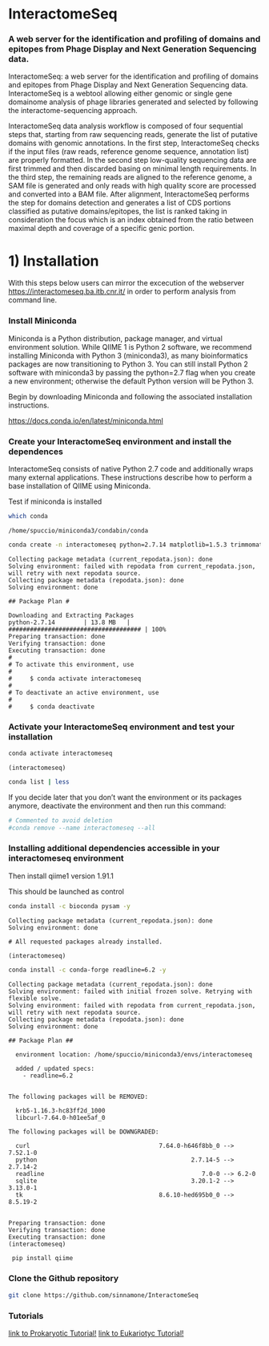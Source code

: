 # InteractomeSeq

### A web server for the identification and profiling of domains and epitopes from Phage Display and Next Generation Sequencing data.

InteractomeSeq: a web server for the identification and profiling of domains and epitopes from Phage Display and Next Generation Sequencing data. InteractomeSeq is a webtool allowing either genomic or single gene domainome analysis of phage libraries generated and selected by following the interactome-sequencing approach.

InteractomeSeq data analysis workflow is composed of four sequential steps that, starting from raw sequencing reads, generate the list of putative domains with genomic annotations. In the first step, InteractomeSeq checks if the input files (raw reads, reference genome sequence, annotation list) are properly formatted. In the second step low-quality sequencing data are first trimmed and then discarded basing on minimal length requirements. In the third step, the remaining reads are aligned to the reference genome, a SAM file is generated and only reads with high quality score are processed and converted into a BAM file. After alignment, InteractomeSeq performs the step for domains detection and generates a list of CDS portions classified as putative domains/epitopes, the list is ranked taking in consideration the focus which is an index obtained from the ratio between maximal depth and coverage of a specific genic portion.

# 1)  Installation 

With this steps below users can mirror the excecution of the webserver https://interactomeseq.ba.itb.cnr.it/ in order to perform analysis from command line. 

### Install Miniconda

Miniconda is a Python distribution, package manager, and virtual environment solution. While QIIME 1 is Python 2 software, we recommend installing Miniconda with Python 3 (miniconda3), as many bioinformatics packages are now transitioning to Python 3. You can still install Python 2 software with miniconda3 by passing the python=2.7 flag when you create a new environment; otherwise the default Python version will be Python 3.

Begin by downloading Miniconda and following the associated installation instructions.

https://docs.conda.io/en/latest/miniconda.html

### Create your InteractomeSeq environment and install the dependences

InteractomeSeq consists of native Python 2.7 code and additionally wraps many external applications. These instructions describe how to perform a base installation of QIIME using Miniconda.

Test if miniconda is installed


```bash
which conda
```

    /home/spuccio/miniconda3/condabin/conda



```bash
conda create -n interactomeseq python=2.7.14 matplotlib=1.5.3 trimmomatic=0.36 kallisto=0.46.0 cutadapt=1.12 blast r-base=3.4.1 pandas=0.21.0 samtools=0.1.19 sumaclust cython biom-format biopython pybedtools bioconductor-edger ucsc-bedgraphtobigwig -c conda-forge -c bioconda -c r -c anaconda -y
```

    Collecting package metadata (current_repodata.json): done
    Solving environment: failed with repodata from current_repodata.json, will retry with next repodata source.
    Collecting package metadata (repodata.json): done
    Solving environment: done
    
    ## Package Plan #    
    
    Downloading and Extracting Packages
    python-2.7.14        | 13.8 MB   | ##################################### | 100% 
    Preparing transaction: done
    Verifying transaction: done
    Executing transaction: done
    #
    # To activate this environment, use
    #
    #     $ conda activate interactomeseq
    #
    # To deactivate an active environment, use
    #
    #     $ conda deactivate
    


### Activate your InteractomeSeq environment and test your installation


```bash
conda activate interactomeseq
```

    (interactomeseq) 




```bash
conda list | less 
```

If you decide later that you don’t want the environment or its packages anymore, deactivate the environment and then run this command:


```bash
# Commented to avoid deletion
#conda remove --name interactomeseq --all
```

### Installing additional dependencies accessible in your interactomeseq environment

Then install qiime1 version 1.91.1

This should be launched as control 


```bash
conda install -c bioconda pysam -y
```

    Collecting package metadata (current_repodata.json): done
    Solving environment: done
    
    # All requested packages already installed.
    
    (interactomeseq) 




```bash
conda install -c conda-forge readline=6.2 -y
```

    Collecting package metadata (current_repodata.json): done
    Solving environment: failed with initial frozen solve. Retrying with flexible solve.
    Solving environment: failed with repodata from current_repodata.json, will retry with next repodata source.
    Collecting package metadata (repodata.json): done
    Solving environment: done
    
    ## Package Plan ##
    
      environment location: /home/spuccio/miniconda3/envs/interactomeseq
    
      added / updated specs:
        - readline=6.2
    
    
    The following packages will be REMOVED:
    
      krb5-1.16.3-hc83ff2d_1000
      libcurl-7.64.0-h01ee5af_0
    
    The following packages will be DOWNGRADED:
    
      curl                                    7.64.0-h646f8bb_0 --> 7.52.1-0
      python                                           2.7.14-5 --> 2.7.14-2
      readline                                            7.0-0 --> 6.2-0
      sqlite                                           3.20.1-2 --> 3.13.0-1
      tk                                      8.6.10-hed695b0_0 --> 8.5.19-2
    
    
    Preparing transaction: done
    Verifying transaction: done
    Executing transaction: done
    (interactomeseq) 




```bash
 pip install qiime 
```

### Clone the Github repository


```bash
git clone https://github.com/sinnamone/InteractomeSeq
```
### Tutorials

[link to Prokaryotic Tutorial!](https://github.com/sinnamone/InteractomeSeq/blob/master/TutorialInteractomeSeqCLI_Prokaryotic.md)
[link to Eukariotyc Tutorial!](https://github.com/sinnamone/InteractomeSeq/blob/master/TutorialInteractomeSeqCLI_Eucaryotic.md)
